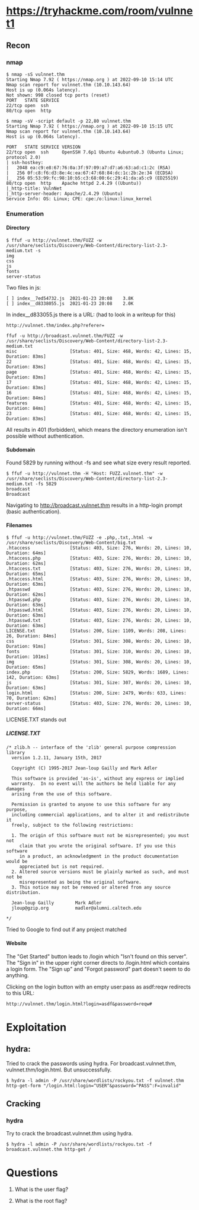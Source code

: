 # https://tryhackme.com/room/vulnnet1
## Recon
### nmap
```
$ nmap -sS vulnnet.thm
Starting Nmap 7.92 ( https://nmap.org ) at 2022-09-10 15:14 UTC
Nmap scan report for vulnnet.thm (10.10.143.64)
Host is up (0.064s latency).
Not shown: 998 closed tcp ports (reset)
PORT   STATE SERVICE
22/tcp open  ssh
80/tcp open  http
```

```
$ nmap -sV -script default -p 22,80 vulnnet.thm
Starting Nmap 7.92 ( https://nmap.org ) at 2022-09-10 15:15 UTC
Nmap scan report for vulnnet.thm (10.10.143.64)
Host is up (0.064s latency).

PORT   STATE SERVICE VERSION
22/tcp open  ssh     OpenSSH 7.6p1 Ubuntu 4ubuntu0.3 (Ubuntu Linux; protocol 2.0)
| ssh-hostkey: 
|   2048 ea:c9:e8:67:76:0a:3f:97:09:a7:d7:a6:63:ad:c1:2c (RSA)
|   256 0f:c8:f6:d3:8e:4c:ea:67:47:68:84:dc:1c:2b:2e:34 (ECDSA)
|_  256 05:53:99:fc:98:10:b5:c3:68:00:6c:29:41:da:a5:c9 (ED25519)
80/tcp open  http    Apache httpd 2.4.29 ((Ubuntu))
|_http-title: VulnNet
|_http-server-header: Apache/2.4.29 (Ubuntu)
Service Info: OS: Linux; CPE: cpe:/o:linux:linux_kernel
```

### Enumeration
#### Directory
```
$ ffuf -u http://vulnnet.thm/FUZZ -w /usr/share/seclists/Discovery/Web-Content/directory-list-2.3-medium.txt -s
img
css
js
fonts
server-status
```

Two files in js:
```
[ ]	index__7ed54732.js	2021-01-23 20:08 	3.8K
[ ]	index__d8338055.js	2021-01-23 20:08 	2.0K
```
In index__d833055.js there is a URL: (had to look in a writeup for this)
```
http://vulnnet.thm/index.php?referer=
```

```
ffuf -u http://broadcast.vulnnet.thm/FUZZ -w /usr/share/seclists/Discovery/Web-Content/directory-list-2.3-medium.txt
misc                    [Status: 401, Size: 468, Words: 42, Lines: 15, Duration: 83ms]
22                      [Status: 401, Size: 468, Words: 42, Lines: 15, Duration: 83ms]
page                    [Status: 401, Size: 468, Words: 42, Lines: 15, Duration: 83ms]
17                      [Status: 401, Size: 468, Words: 42, Lines: 15, Duration: 83ms]
16                      [Status: 401, Size: 468, Words: 42, Lines: 15, Duration: 84ms]
features                [Status: 401, Size: 468, Words: 42, Lines: 15, Duration: 84ms]
23                      [Status: 401, Size: 468, Words: 42, Lines: 15, Duration: 83ms]
```

All results in 401 (forbidden), which means the directory enumeration
isn't possible without authentication.

#### Subdomain
Found 5829 by running without -fs and see what size every result reported.
```
$ ffuf -u http://vulnnet.thm -H "Host: FUZZ.vulnnet.thm" -w /usr/share/seclists/Discovery/Web-Content/directory-list-2.3-medium.txt -fs 5829
broadcast
Broadcast
```

Navigating to http://broadcast.vulnnet.thm results in a http-login prompt (basic authentication).

#### Filenames
```
$ ffuf -u http://vulnnet.thm/FUZZ -e .php,.txt,.html -w /usr/share/seclists/Discovery/Web-Content/big.txt
.htaccess               [Status: 403, Size: 276, Words: 20, Lines: 10, Duration: 64ms]
.htaccess.php           [Status: 403, Size: 276, Words: 20, Lines: 10, Duration: 62ms]
.htaccess.txt           [Status: 403, Size: 276, Words: 20, Lines: 10, Duration: 65ms]
.htaccess.html          [Status: 403, Size: 276, Words: 20, Lines: 10, Duration: 63ms]
.htpasswd               [Status: 403, Size: 276, Words: 20, Lines: 10, Duration: 62ms]
.htpasswd.php           [Status: 403, Size: 276, Words: 20, Lines: 10, Duration: 63ms]
.htpasswd.html          [Status: 403, Size: 276, Words: 20, Lines: 10, Duration: 63ms]
.htpasswd.txt           [Status: 403, Size: 276, Words: 20, Lines: 10, Duration: 63ms]
LICENSE.txt             [Status: 200, Size: 1109, Words: 208, Lines: 26, Duration: 84ms]
css                     [Status: 301, Size: 308, Words: 20, Lines: 10, Duration: 91ms]
fonts                   [Status: 301, Size: 310, Words: 20, Lines: 10, Duration: 101ms]
img                     [Status: 301, Size: 308, Words: 20, Lines: 10, Duration: 65ms]
index.php               [Status: 200, Size: 5829, Words: 1689, Lines: 142, Duration: 63ms]
js                      [Status: 301, Size: 307, Words: 20, Lines: 10, Duration: 63ms]
login.html              [Status: 200, Size: 2479, Words: 633, Lines: 70, Duration: 62ms]
server-status           [Status: 403, Size: 276, Words: 20, Lines: 10, Duration: 66ms]
```
LICENSE.TXT stands out
##### LICENSE.TXT
```
/* zlib.h -- interface of the 'zlib' general purpose compression library
  version 1.2.11, January 15th, 2017

  Copyright (C) 1995-2017 Jean-loup Gailly and Mark Adler

  This software is provided 'as-is', without any express or implied
  warranty.  In no event will the authors be held liable for any damages
  arising from the use of this software.

  Permission is granted to anyone to use this software for any purpose,
  including commercial applications, and to alter it and redistribute it
  freely, subject to the following restrictions:

  1. The origin of this software must not be misrepresented; you must not
     claim that you wrote the original software. If you use this software
     in a product, an acknowledgment in the product documentation would be
     appreciated but is not required.
  2. Altered source versions must be plainly marked as such, and must not be
     misrepresented as being the original software.
  3. This notice may not be removed or altered from any source distribution.

  Jean-loup Gailly        Mark Adler
  jloup@gzip.org          madler@alumni.caltech.edu

*/
```

Tried to Google to find out if any project matched 



#### Website
The "Get Started" button leads to /login which "Isn't found on this server".
The "Sign in" in the upper right corner directs to /login.html which contains a
login form. The "Sign up" and "Forgot password" part doesn't seem to do anything.

Clicking on the login button with an empty user:pass as asdf:reqw redirects to this URL:
```
http://vulnnet.thm/login.html?login=asdf&password=reqw#
```

# Exploitation

## hydra:
Tried to crack the passwords using hydra. For broadcast.vulnnet.thm, vulnnet.thm/login.html.
But unsuccessfully.
```
$ hydra -l admin -P /usr/share/wordlists/rockyou.txt -f vulnnet.thm http-get-form "/login.html:login=^USER^&password=^PASS^:F=invalid"
```


## Cracking
### hydra
Try to crack the broadcast.vulnnet.thm using hydra.
```
$ hydra -l admin -P /usr/share/wordlists/rockyou.txt -f broadcast.vulnnet.thm http-get /
```


# Questions
1. What is the user flag?

2. What is the root flag?
